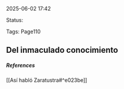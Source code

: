 2025-06-02 17:42

Status:

Tags:  Page110
## Del inmaculado conocimiento

##### **References**
[[Así habló Zaratustra#^e023be]] 








